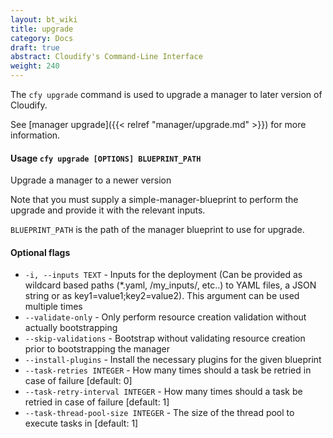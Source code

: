```yaml
---
layout: bt_wiki
title: upgrade
category: Docs
draft: true
abstract: Cloudify's Command-Line Interface
weight: 240
---
```


The `cfy upgrade` command is used to upgrade a manager to later version of Cloudify.

See [manager upgrade]({{< relref "manager/upgrade.md" >}}) for more information.

#### Usage `cfy upgrade [OPTIONS] BLUEPRINT_PATH`

Upgrade a manager to a newer version

Note that you must supply a simple-manager-blueprint to perform the
upgrade and provide it with the relevant inputs.

`BLUEPRINT_PATH` is the path of the manager blueprint to use for upgrade.

#### Optional flags

*  `-i, --inputs TEXT` - 
						Inputs for the deployment (Can be provided
                        as wildcard based paths (*.yaml,
                        /my_inputs/, etc..) to YAML files, a JSON
                        string or as key1=value1;key2=value2). This
                        argument can be used multiple times
*  `--validate-only` - 	Only perform resource creation validation
                        without actually bootstrapping
*  `--skip-validations` - 
						Bootstrap without validating resource
                        creation prior to bootstrapping the manager
*  `--install-plugins` - 
						Install the necessary plugins for the given
                        blueprint
*  `--task-retries INTEGER` - 
						How many times should a task be retried in
                        case of failure [default: 0]
*  `--task-retry-interval INTEGER` - 
						How many times should a task be retried in
                        case of failure [default: 1]
*  `--task-thread-pool-size INTEGER` - 
                      	The size of the thread pool to execute tasks
                      	in [default: 1]